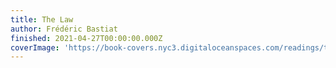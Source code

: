```yaml
---
title: The Law
author: Frédéric Bastiat
finished: 2021-04-27T00:00:00.000Z
coverImage: 'https://book-covers.nyc3.digitaloceanspaces.com/readings/the-law-01.webp'
---
```

